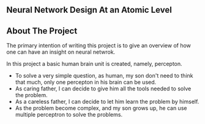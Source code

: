 ## Neural Network Design At an Atomic Level
<!-- ABOUT THE PROJECT -->
## About The Project

<!-- [![Product Name Screen Shot][product-screenshot]](https://example.com) -->

The primary intention of writing this project is to give an overview of how one can have an insight on neural netwrok. 

In this project a basic human brain unit is created, namely, percepton. 

* To solve a very simple question, as human, my son don't need to think that much, only one percepton in his brain can be used. 
* As caring father, I can decide to give him all the tools needed to solve the problem. 
* As a careless father, I can decide to let him learn the problem by himself. 
* As the problem become complex, and my son grows up, he can use multiple perceptron to solve the problems.


